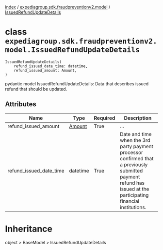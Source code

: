 [index](index.md) /
[expediagroup.sdk.fraudpreventionv2.model](expediagroup.sdk.fraudpreventionv2.model.md)
/ [IssuedRefundUpdateDetails](IssuedRefundUpdateDetails.md)

# class `expediagroup.sdk.fraudpreventionv2.model.IssuedRefundUpdateDetails`

```
IssuedRefundUpdateDetails(
    refund_issued_date_time: datetime,
    refund_issued_amount: Amount,
)
```

pydantic model IssuedRefundUpdateDetails: Data that describes issued
refund that should be updated.

## Attributes

| Name                    | Type                | Required | Description                                                                                                                                                     |
| ----------------------- | ------------------- | -------- | --------------------------------------------------------------------------------------------------------------------------------------------------------------- |
| refund_issued_amount    | [Amount](Amount.md) | True     | …                                                                                                                                                               |
| refund_issued_date_time | datetime            | True     | Date and time when the 3rd party payment processor confirmed that a previously submitted payment refund has issued at the participating financial institutions. |

# Inheritance

object > BaseModel > IssuedRefundUpdateDetails
